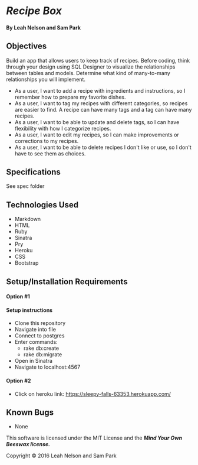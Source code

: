 # _Recipe Box_

#### By **Leah Nelson and Sam Park**

## Objectives

Build an app that allows users to keep track of recipes. Before coding, think through your design using SQL Designer to visualize the relationships between tables and models. Determine what kind of many-to-many relationships you will implement.

* As a user, I want to add a recipe with ingredients and instructions, so I remember how to prepare my favorite dishes.
* As a user, I want to tag my recipes with different categories, so recipes are easier to find. A recipe can have many tags and a tag can have many recipes.
* As a user, I want to be able to update and delete tags, so I can have flexibility with how I categorize recipes.
* As a user, I want to edit my recipes, so I can make improvements or corrections to my recipes.
* As a user, I want to be able to delete recipes I don't like or use, so I don't have to see them as choices.

## Specifications
See spec folder

## Technologies Used
* Markdown
* HTML
* Ruby
* Sinatra
* Pry
* Heroku
* CSS
* Bootstrap


## Setup/Installation Requirements

#### Option #1
#### Setup instructions
* Clone this repository
* Navigate into file
* Connect to postgres
* Enter commands:
  * rake db:create
  * rake db:migrate
* Open in Sinatra
* Navigate to localhost:4567


#### Option #2
* Click on heroku link: https://sleepy-falls-63353.herokuapp.com/

## Known Bugs
* None

This software is licensed under the MIT License and the **_Mind Your Own Beeswax license._**

Copyright &copy; 2016 Leah Nelson and Sam Park
